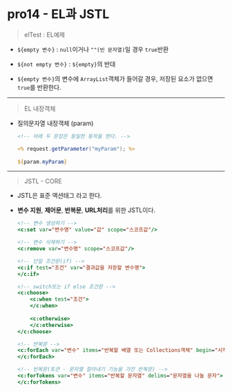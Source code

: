 #	pro14 - EL과 JSTL

>	elTest : EL예제

*	``${empty 변수}`` : ``null``이거나 ``""(빈 문자열)``일 경우 ``true``반환
	
*	``${not empty 변수}`` : ``${empty}``의 반대
	
*	``${empty 변수}``의 변수에 ``ArrayList``객체가 들어갈 경우, 저장된 요소가 없으면 ``true``를 반환한다.
	
---

>	EL 내장객체

*	질의문자열 내장객체 (param)
	
	```jsp
	<!-- 아래 두 문장은 동일한 동작을 한다. -->
	
	<% request.getParameter("myParam"); %>
		
	${param.myParam}
	```
	
---

>	JSTL - CORE

*	JSTL은 표준 액션태그 라고 한다.
	
*	**변수 지원**, **제어문**, **반복문**, **URL처리**를 위한 JSTL이다.

	```jsp
	<!-- 변수 생성하기 -->
	<c:set var="변수명" value="값" scope="스코프값"/>
	
	<!-- 변수 삭제하기 -->
	<c:remove var="변수명" scope="스코프값"/>
	
	<!-- 단일 조건문(if) -->
	<c:if test="조건" var="결과값을 저장할 변수명">
	</c:if>
	
	<!-- switch또는 if else 조건문 -->
	<c:choose>
		<c:when test="조건">
		</c:when>
		
		<c:otherwise>
		</c:otherwise>
	</c:choose>
	
	<!-- 반복문 -->
	<c:forEach var="변수" items="반복할 배열 또는 Collections객체" begin="시작인덱스" end="끝인덱스" step="반복문의 스텝값" varStatus="반복문 상태변수">
	</c:forEach>
	
	<!-- 반복문(토큰 - 문자열 잘라내기 기능을 가진 반복문) -->
	<c:forTokens var="변수" items="반복할 문자열" delims="문자열을 나눌 문자">
	</c:forTokens>
	```